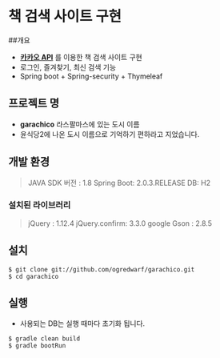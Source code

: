 
# 책 검색 사이트 구현

##개요
- [**카카오 API**][1] 를 이용한 책 검색 사이트 구현 
- 로그인, 즐겨찾기, 최신 검색 기능
- Spring boot + Spring-security + Thymeleaf 

## 프로젝트 명
- **garachico** 라스팔마스에 있는 도시 이름 
- 윤식당2에 나온 도시 이름으로 기억하기 편하라고 지었습니다. 

## 개발 환경
> JAVA SDK 버전 : 1.8
> Spring Boot:  2.0.3.RELEASE
> DB: H2

### 설치된 라이브러리
> jQuery : 1.12.4
> jQuery.confirm: 3.3.0
> google Gson : 2.8.5
>  

## 설치
```
$ git clone git://github.com/ogredwarf/garachico.git
$ cd garachico
```

## 실행
- 사용되는 DB는 실행 때마다 초기화 됩니다. 
```
$ gradle clean build 
$ gradle bootRun
```

[1]: https://developers.kakao.com/docs/restapi/search#%EC%B1%85-%EA%B2%80%EC%83%89
